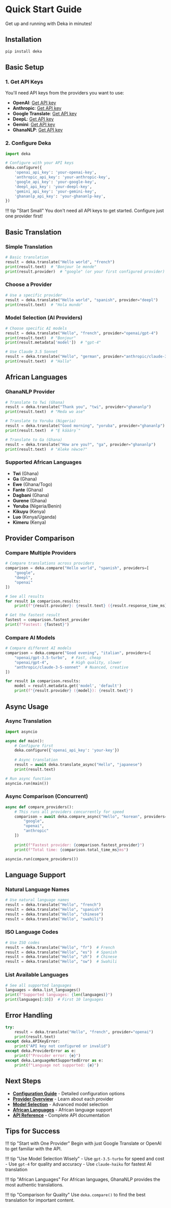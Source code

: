 # Quick Start Guide

Get up and running with Deka in minutes!

## Installation

```bash
pip install deka
```

## Basic Setup

### 1. Get API Keys

You'll need API keys from the providers you want to use:

- **OpenAI**: [Get API key](https://platform.openai.com/api-keys)
- **Anthropic**: [Get API key](https://console.anthropic.com/)
- **Google Translate**: [Get API key](https://console.cloud.google.com/)
- **DeepL**: [Get API key](https://www.deepl.com/pro-api)
- **Gemini**: [Get API key](https://aistudio.google.com/)
- **GhanaNLP**: [Get API key](https://translation.ghananlp.org/)

### 2. Configure Deka

```python
import deka

# Configure with your API keys
deka.configure({
    'openai_api_key': 'your-openai-key',
    'anthropic_api_key': 'your-anthropic-key',
    'google_api_key': 'your-google-key',
    'deepl_api_key': 'your-deepl-key',
    'gemini_api_key': 'your-gemini-key',
    'ghananlp_api_key': 'your-ghananlp-key',
})
```

!!! tip "Start Small"
    You don't need all API keys to get started. Configure just one provider first!

## Basic Translation

### Simple Translation
```python
# Basic translation
result = deka.translate("Hello world", "french")
print(result.text)  # "Bonjour le monde"
print(result.provider)  # "google" (or your first configured provider)
```

### Choose a Provider
```python
# Use a specific provider
result = deka.translate("Hello world", "spanish", provider="deepl")
print(result.text)  # "Hola mundo"
```

### Model Selection (AI Providers)
```python
# Choose specific AI models
result = deka.translate("Hello", "french", provider="openai/gpt-4")
print(result.text)  # "Bonjour"
print(result.metadata['model'])  # "gpt-4"

# Use Claude 3.5 Sonnet
result = deka.translate("Hello", "german", provider="anthropic/claude-3-5-sonnet")
print(result.text)  # "Hallo"
```

## African Languages

### GhanaNLP Provider
```python
# Translate to Twi (Ghana)
result = deka.translate("Thank you", "twi", provider="ghananlp")
print(result.text)  # "Meda wo ase"

# Translate to Yoruba (Nigeria)
result = deka.translate("Good morning", "yoruba", provider="ghananlp")
print(result.text)  # "Ẹ káàárọ̀"

# Translate to Ga (Ghana)
result = deka.translate("How are you?", "ga", provider="ghananlp")
print(result.text)  # "Aleke nèwɔe?"
```

### Supported African Languages
- **Twi** (Ghana)
- **Ga** (Ghana)
- **Ewe** (Ghana/Togo)
- **Fante** (Ghana)
- **Dagbani** (Ghana)
- **Gurene** (Ghana)
- **Yoruba** (Nigeria/Benin)
- **Kikuyu** (Kenya)
- **Luo** (Kenya/Uganda)
- **Kimeru** (Kenya)

## Provider Comparison

### Compare Multiple Providers
```python
# Compare translations across providers
comparison = deka.compare("Hello world", "spanish", providers=[
    "google",
    "deepl", 
    "openai"
])

# See all results
for result in comparison.results:
    print(f"{result.provider}: {result.text} ({result.response_time_ms}ms)")

# Get the fastest result
fastest = comparison.fastest_provider
print(f"Fastest: {fastest}")
```

### Compare AI Models
```python
# Compare different AI models
comparison = deka.compare("Good evening", "italian", providers=[
    "openai/gpt-3.5-turbo",  # Fast, cheap
    "openai/gpt-4",          # High quality, slower
    "anthropic/claude-3-5-sonnet"  # Nuanced, creative
])

for result in comparison.results:
    model = result.metadata.get('model', 'default')
    print(f"{result.provider} ({model}): {result.text}")
```

## Async Usage

### Async Translation
```python
import asyncio

async def main():
    # Configure first
    deka.configure({'openai_api_key': 'your-key'})
    
    # Async translation
    result = await deka.translate_async("Hello", "japanese")
    print(result.text)

# Run async function
asyncio.run(main())
```

### Async Comparison (Concurrent)
```python
async def compare_providers():
    # This runs all providers concurrently for speed
    comparison = await deka.compare_async("Hello", "korean", providers=[
        "google", 
        "openai", 
        "anthropic"
    ])
    
    print(f"Fastest provider: {comparison.fastest_provider}")
    print(f"Total time: {comparison.total_time_ms}ms")

asyncio.run(compare_providers())
```

## Language Support

### Natural Language Names
```python
# Use natural language names
result = deka.translate("Hello", "french")
result = deka.translate("Hello", "spanish") 
result = deka.translate("Hello", "chinese")
result = deka.translate("Hello", "swahili")
```

### ISO Language Codes
```python
# Use ISO codes
result = deka.translate("Hello", "fr")  # French
result = deka.translate("Hello", "es")  # Spanish
result = deka.translate("Hello", "zh")  # Chinese
result = deka.translate("Hello", "sw")  # Swahili
```

### List Available Languages
```python
# See all supported languages
languages = deka.list_languages()
print(f"Supported languages: {len(languages)}")
print(languages[:10])  # First 10 languages
```

## Error Handling

```python
try:
    result = deka.translate("Hello", "french", provider="openai")
    print(result.text)
except deka.APIKeyError:
    print("API key not configured or invalid")
except deka.ProviderError as e:
    print(f"Provider error: {e}")
except deka.LanguageNotSupportedError as e:
    print(f"Language not supported: {e}")
```

## Next Steps

- **[Configuration Guide](configuration.md)** - Detailed configuration options
- **[Provider Overview](../providers/overview.md)** - Learn about each provider
- **[Model Selection](../features/model-selection.md)** - Advanced model selection
- **[African Languages](../features/african-languages.md)** - African language support
- **[API Reference](../api/core.md)** - Complete API documentation

## Tips for Success

!!! tip "Start with One Provider"
    Begin with just Google Translate or OpenAI to get familiar with the API.

!!! tip "Use Model Selection Wisely"
    - Use `gpt-3.5-turbo` for speed and cost
    - Use `gpt-4` for quality and accuracy
    - Use `claude-haiku` for fastest AI translation

!!! tip "African Languages"
    For African languages, GhanaNLP provides the most authentic translations.

!!! tip "Comparison for Quality"
    Use `deka.compare()` to find the best translation for important content.
